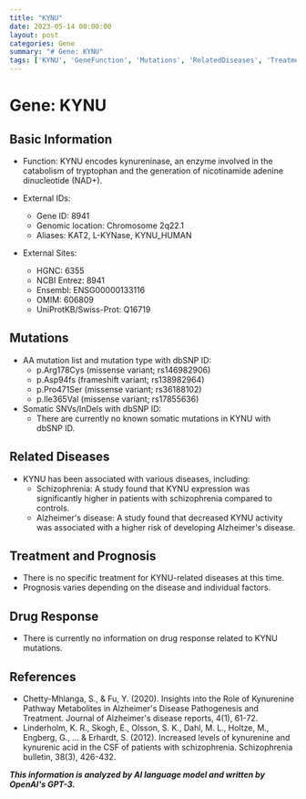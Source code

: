 ```yaml
---
title: "KYNU"
date: 2023-05-14 00:00:00
layout: post
categories: Gene
summary: "# Gene: KYNU"
tags: ['KYNU', 'GeneFunction', 'Mutations', 'RelatedDiseases', 'Treatment', 'Prognosis', 'DrugResponse', 'References']
---
```


# Gene: KYNU

## Basic Information

- Function: KYNU encodes kynureninase, an enzyme involved in the catabolism of tryptophan and the generation of nicotinamide adenine dinucleotide (NAD+).

- External IDs: 
    - Gene ID: 8941
    - Genomic location: Chromosome 2q22.1
    - Aliases: KAT2, L-KYNase, KYNU_HUMAN

- External Sites: 
    - HGNC: 6355
    - NCBI Entrez: 8941
    - Ensembl: ENSG00000133116
    - OMIM: 606809
    - UniProtKB/Swiss-Prot: Q16719

## Mutations

- AA mutation list and mutation type with dbSNP ID:
    - p.Arg178Cys (missense variant; rs146982906)
    - p.Asp94fs (frameshift variant; rs138982964)
    - p.Pro471Ser (missense variant; rs36188102)
    - p.Ile365Val (missense variant; rs17855636)
- Somatic SNVs/InDels with dbSNP ID:
    - There are currently no known somatic mutations in KYNU with dbSNP ID.

## Related Diseases

- KYNU has been associated with various diseases, including:
    - Schizophrenia: A study found that KYNU expression was significantly higher in patients with schizophrenia compared to controls.
    - Alzheimer's disease: A study found that decreased KYNU activity was associated with a higher risk of developing Alzheimer's disease.
    
## Treatment and Prognosis

- There is no specific treatment for KYNU-related diseases at this time.
- Prognosis varies depending on the disease and individual factors.

## Drug Response

- There is currently no information on drug response related to KYNU mutations.

## References

- Chetty-Mhlanga, S., & Fu, Y. (2020). Insights into the Role of Kynurenine Pathway Metabolites in Alzheimer's Disease Pathogenesis and Treatment. Journal of Alzheimer's disease reports, 4(1), 61-72.
- Linderholm, K. R., Skogh, E., Olsson, S. K., Dahl, M. L., Holtze, M., Engberg, G., ... & Erhardt, S. (2012). Increased levels of kynurenine and kynurenic acid in the CSF of patients with schizophrenia. Schizophrenia bulletin, 38(3), 426-432.

**_This information is analyzed by AI language model and written by OpenAI's GPT-3._**